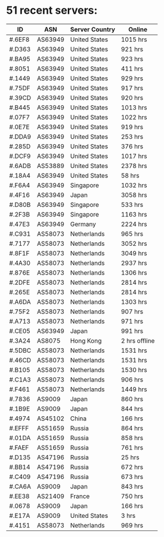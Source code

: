 # 51 recent servers:

| ID | ASN | Server Country | Online |
| ------ | ------ | ------ | ------ |
| #.6EF8 | AS63949 | United States | 1015 hrs |
| #.D363 | AS63949 | United States | 921 hrs |
| #.BA95 | AS63949 | United States | 923 hrs |
| #.8051 | AS63949 | United States | 411 hrs |
| #.1449 | AS63949 | United States | 929 hrs |
| #.75DF | AS63949 | United States | 917 hrs |
| #.39CD | AS63949 | United States | 920 hrs |
| #.B445 | AS63949 | United States | 1013 hrs |
| #.07F7 | AS63949 | United States | 1022 hrs |
| #.0E7E | AS63949 | United States | 919 hrs |
| #.DDA9 | AS63949 | United States | 253 hrs |
| #.285D | AS63949 | United States | 376 hrs |
| #.DCF9 | AS63949 | United States | 1017 hrs |
| #.6ADB | AS53889 | United States | 2378 hrs |
| #.18A4 | AS63949 | United States | 58 hrs |
| #.F6A4 | AS63949 | Singapore | 1032 hrs |
| #.4F16 | AS63949 | Japan | 3058 hrs |
| #.D80B | AS63949 | Singapore | 533 hrs |
| #.2F3B | AS63949 | Singapore | 1163 hrs |
| #.47E3 | AS63949 | Germany | 2224 hrs |
| #.C931 | AS58073 | Netherlands | 965 hrs |
| #.7177 | AS58073 | Netherlands | 3052 hrs |
| #.8F1F | AS58073 | Netherlands | 3049 hrs |
| #.4A30 | AS58073 | Netherlands | 2937 hrs |
| #.876E | AS58073 | Netherlands | 1306 hrs |
| #.2DFE | AS58073 | Netherlands | 2814 hrs |
| #.265E | AS58073 | Netherlands | 2814 hrs |
| #.A6DA | AS58073 | Netherlands | 1303 hrs |
| #.75F2 | AS58073 | Netherlands | 907 hrs |
| #.A713 | AS58073 | Netherlands | 971 hrs |
| #.CE05 | AS63949 | Japan | 991 hrs |
| #.3A24 | AS8075 | Hong Kong | 2 hrs offline |
| #.5DBC | AS58073 | Netherlands | 1531 hrs |
| #.46CD | AS58073 | Netherlands | 1531 hrs |
| #.B105 | AS58073 | Netherlands | 1530 hrs |
| #.C1A3 | AS58073 | Netherlands | 906 hrs |
| #.F461 | AS58073 | Netherlands | 1449 hrs |
| #.7836 | AS9009 | Japan | 860 hrs |
| #.1B9E | AS9009 | Japan | 844 hrs |
| #.4974 | AS45102 | China | 166 hrs |
| #.EFFF | AS51659 | Russia | 864 hrs |
| #.01DA | AS51659 | Russia | 858 hrs |
| #.FAEF | AS51659 | Russia | 761 hrs |
| #.D135 | AS47196 | Russia | 25 hrs |
| #.BB14 | AS47196 | Russia | 672 hrs |
| #.C409 | AS47196 | Russia | 673 hrs |
| #.CA6A | AS9009 | Japan | 843 hrs |
| #.EE38 | AS21409 | France | 750 hrs |
| #.0678 | AS9009 | Japan | 166 hrs |
| #.E17A | AS9009 | United States | 3 hrs |
| #.4151 | AS58073 | Netherlands | 969 hrs |

